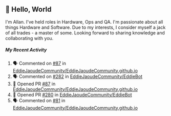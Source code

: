 ## :wave: Hello, World

I'm Allan. I've held roles in Hardware, Ops and QA. I'm passionate about all things Hardware and Software. Due to my interests, I consider myself a jack of all trades - a master of some. Looking forward to sharing knowledge and collaborating with you.

##### My Recent Activity
<!--START_SECTION:activity-->
1. 🗣 Commented on [#87](https://github.com/EddieJaoudeCommunity/EddieJaoudeCommunity.github.io/issues/87) in [EddieJaoudeCommunity/EddieJaoudeCommunity.github.io](https://github.com/EddieJaoudeCommunity/EddieJaoudeCommunity.github.io)
2. 🗣 Commented on [#282](https://github.com/EddieJaoudeCommunity/EddieBot/issues/282) in [EddieJaoudeCommunity/EddieBot](https://github.com/EddieJaoudeCommunity/EddieBot)
3. 💪 Opened PR [#87](https://github.com/EddieJaoudeCommunity/EddieJaoudeCommunity.github.io/pull/87) in [EddieJaoudeCommunity/EddieJaoudeCommunity.github.io](https://github.com/EddieJaoudeCommunity/EddieJaoudeCommunity.github.io)
4. 💪 Opened PR [#280](https://github.com/EddieJaoudeCommunity/EddieBot/pull/280) in [EddieJaoudeCommunity/EddieBot](https://github.com/EddieJaoudeCommunity/EddieBot)
5. 🗣 Commented on [#81](https://github.com/EddieJaoudeCommunity/EddieJaoudeCommunity.github.io/issues/81) in [EddieJaoudeCommunity/EddieJaoudeCommunity.github.io](https://github.com/EddieJaoudeCommunity/EddieJaoudeCommunity.github.io)
<!--END_SECTION:activity-->

<!--
**AllanRegush/AllanRegush** is a ✨ _special_ ✨ repository because its `README.md` (this file) appears on your GitHub profile.

Here are some ideas to get you started:

- 🔭 I’m currently working on ...
- 🌱 I’m currently learning ...
- 👯 I’m looking to collaborate on ...
- 🤔 I’m looking for help with ...
- 💬 Ask me about ...
- 📫 How to reach me: ...
- 😄 Pronouns: ...
- ⚡ Fun fact: ...
-->
